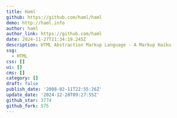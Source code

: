 ```yaml
---
title: Haml
github: https://github.com/haml/haml
demo: http://haml.info
author: haml
author_link: https://github.com/haml
date: 2024-11-27T21:34:19.245Z
description: HTML Abstraction Markup Language - A Markup Haiku
ssg:
  - HTML
css: []
ui: []
cms: []
category: []
draft: false
publish_date: '2008-02-11T22:55:26Z'
update_date: '2024-12-28T09:27:55Z'
github_star: 3774
github_fork: 575
---
```

